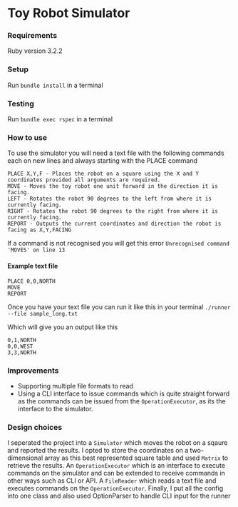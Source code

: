 # Toy Robot Simulator

### Requirements
Ruby version 3.2.2

### Setup
Run `bundle install` in a terminal

### Testing
Run `bundle exec rspec` in a terminal

### How to use
To use the simulator you will need a text file with the following commands each on new lines and always starting with the PLACE command

```
PLACE X,Y,F - Places the robot on a square using the X and Y coordinates provided all arguments are required.
MOVE - Moves the toy robot one unit forward in the direction it is facing.
LEFT - Rotates the robot 90 degrees to the left from where it is currently facing.
RIGHT - Rotates the robot 90 degrees to the right from where it is currently facing.
REPORT - Outputs the current coordinates and direction the robot is facing as X,Y,FACING
```
If a command is not recognised you will get this error `Unrecognised command 'MOVES' on line 13`

#### Example text file

````
PLACE 0,0,NORTH
MOVE
REPORT
````

Once you have your text file you can run it like this in your terminal `./runner --file sample_long.txt`

Which will give you an output like this

```
0,1,NORTH
0,0,WEST
3,3,NORTH
```

### Improvements
* Supporting multiple file formats to read
* Using a CLI interface to issue commands which is quite straight forward as the commands can be issued from the `OperationExecutor`,
as its the interface to the simulator.

### Design choices
I seperated the project into a `Simulator` which moves the robot on a sqaure and reported the results. 
I opted to store the coordinates on a two-dimensional array as this best represented square table and used `Matrix` to retrieve the results.
An `OperationExecutor` which is an interface to execute commands on the simulator and can be extended to receive commands in other ways such as CLI or API.
A `FileReader` which reads a text file and executes commands on the `OperationExecutor`. 
Finally, I put all the config into one class and also used OptionParser to handle CLI input for the runner
